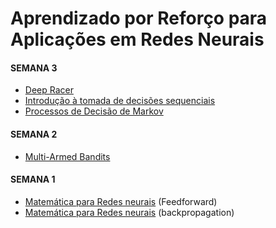 # Aprendizado por Reforço para Aplicações em Redes Neurais

#### SEMANA 3

- [Deep Racer](slides/20240220.html)
- [Introdução à tomada de decisões sequenciais](slides/20240221.html)
- [Processos de Decisão de Markov](slides/20240223.html)


#### SEMANA 2

- [Multi-Armed Bandits](slides/20240215.html)

#### SEMANA 1
- [Matemática para Redes neurais](slides/20240208.html) (Feedforward)
- [Matemática para Redes neurais](slides/20240209.html) (backpropagation)

